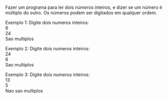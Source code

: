 Fazer um programa para ler dois números inteiros, e dizer se um número é múltiplo do outro. Os números podem ser digitados em qualquer ordem.

Exemplo 1:
Digite dois numeros inteiros:  
6  
24  
Sao multiplos  

Exemplo 2:
Digite dois numeros inteiros:  
24  
6  
Sao multiplos  

Exemplo 3:
Digite dois numeros inteiros:  
13  
5  
Nao sao multiplos  
